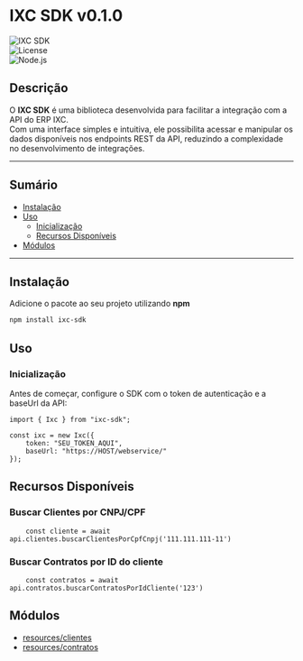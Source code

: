 # **IXC SDK v0.1.0**

![IXC SDK](https://img.shields.io/badge/IXC--SDK-v1.0.0-blue.svg)  
![License](https://img.shields.io/badge/license-MIT-green.svg)  
![Node.js](https://img.shields.io/badge/node-%3E%3D14.0.0-brightgreen.svg)

## **Descrição**
O **IXC SDK** é uma biblioteca desenvolvida para facilitar a integração com a API do ERP IXC.  
Com uma interface simples e intuitiva, ele possibilita acessar e manipular os dados disponíveis nos endpoints REST da API, reduzindo a complexidade no desenvolvimento de integrações.

---

## **Sumário**

- [Instalação](#instalação)
- [Uso](#uso)
  - [Inicialização](#inicialização)
  - [Recursos Disponíveis](#recursos-disponíveis)
- [Módulos](#modulos)

---

## **Instalação**

Adicione o pacote ao seu projeto utilizando **npm**

```bash
npm install ixc-sdk
```

## **Uso**
### **Inicialização**

Antes de começar, configure o SDK com o token de autenticação e a baseUrl da API:
```TS
import { Ixc } from "ixc-sdk";

const ixc = new Ixc({
    token: "SEU_TOKEN_AQUI",
    baseUrl: "https://HOST/webservice/"
});
```

## **Recursos Disponíveis**

### Buscar Clientes por CNPJ/CPF

```TS
    const cliente = await api.clientes.buscarClientesPorCpfCnpj('111.111.111-11')
 ```

### Buscar Contratos por ID do cliente

```TS
    const contratos = await api.contratos.buscarContratosPorIdCliente('123')
 ```

## **Módulos**
- [resources/clientes](docs/resources/clientes/README.md)
- [resources/contratos](docs/resources/contratos/README.md)

